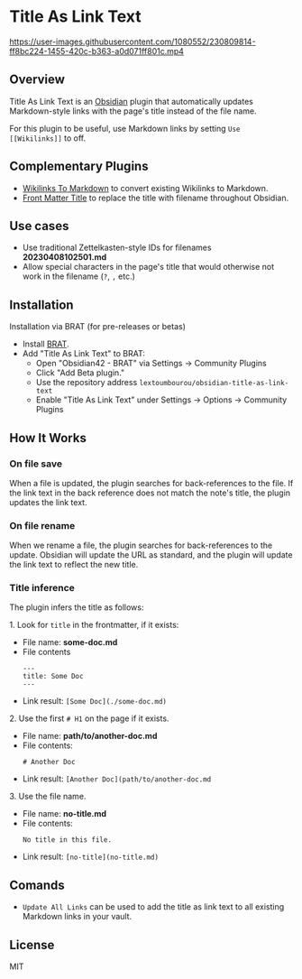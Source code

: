 # Title As Link Text

https://user-images.githubusercontent.com/1080552/230809814-ff8bc224-1455-420c-b363-a0d071ff801c.mp4

## Overview

Title As Link Text is an [Obsidian](https://obsidian.md/) plugin that automatically updates Markdown-style links with the page's title instead of the file name.

For this plugin to be useful, use Markdown links by setting `Use [[Wikilinks]]` to off.

## Complementary Plugins

- [Wikilinks To Markdown](https://github.com/agathauy/wikilinks-to-mdlinks-obsidian) to convert existing Wikilinks to Markdown.
- [Front Matter Title](https://github.com/snezhig/obsidian-front-matter-title) to replace the title with filename throughout Obsidian.

## Use cases

- Use traditional Zettelkasten-style IDs for filenames **20230408102501.md**
- Allow special characters in the page's title that would otherwise not work in the filename (`?`, `,` etc.)

## Installation

Installation via BRAT (for pre-releases or betas)

- Install [BRAT](https://github.com/TfTHacker/obsidian42-brat).
- Add "Title As Link Text" to BRAT:
  - Open "Obsidian42 - BRAT" via Settings → Community Plugins
  - Click "Add Beta plugin."
  - Use the repository address `lextoumbourou/obsidian-title-as-link-text`
  - Enable "Title As Link Text" under Settings → Options → Community Plugins

## How It Works

### On file save

When a file is updated, the plugin searches for back-references to the file. If the link text in the back reference does not match the note's title, the plugin updates the link text.

### On file rename

When we rename a file, the plugin searches for back-references to the update. Obsidian will update the URL as standard, and the plugin will update the link text to reflect the new title.

### Title inference

The plugin infers the title as follows:

1\. Look for `title` in the frontmatter, if it exists:

- File name: **some-doc.md**
- File contents
  ```
  ---
  title: Some Doc
  ---
  ```
- Link result: `[Some Doc](./some-doc.md)`

2\. Use the first `# H1` on the page if it exists.

- File name: **path/to/another-doc.md**
- File contents:
  ```
  # Another Doc
  ```
- Link result: `[Another Doc](path/to/another-doc.md`

3\. Use the file name.

- File name: **no-title.md**
- File contents:
  ```
  No title in this file.
  ```
- Link result: `[no-title](no-title.md)`

## Comands

- `Update All Links` can be used to add the title as link text to all existing Markdown links in your vault.

## License

MIT
